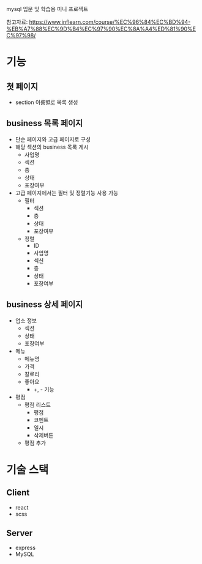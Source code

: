 mysql 입문 및 학습용 미니 프로젝트

참고자료: https://www.inflearn.com/course/%EC%96%84%EC%BD%94-%EB%A7%88%EC%9D%B4%EC%97%90%EC%8A%A4%ED%81%90%EC%97%98/

# 기능

## 첫 페이지

- section 이름별로 목록 생성

## business 목록 페이지

- 단순 페이지와 고급 페이지로 구성
- 해당 섹션의 business 목록 게시
  - 사업명
  - 섹션
  - 층
  - 상태
  - 포장여부
- 고급 페이지에서는 필터 및 정렬기능 사용 가능
  - 필터
    - 섹션
    - 층
    - 상태
    - 포장여부
  - 정렬
    - ID
    - 사업명
    - 섹션
    - 층
    - 상태
    - 포장여부

## business 상세 페이지

- 업소 정보
  - 섹션
  - 상태
  - 포장여부
- 메뉴
  - 메뉴명
  - 가격
  - 칼로리
  - 좋아요
    - +, - 기능
- 평점
  - 평점 리스트
    - 평점
    - 코멘트
    - 일시
    - 삭제버튼
  - 평점 추가

# 기술 스택

## Client

- react
- scss

## Server

- express
- MySQL

